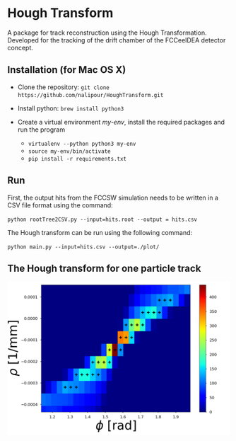 # Hough Transform

A package for track reconstruction using the Hough Transformation.
Developed for the tracking of the drift chamber of the FCCeeIDEA detector concept.

## Installation (for Mac OS X)

* Clone the repository: `git clone https://github.com/nalipour/HoughTransform.git`
* Install python: `brew install python3`
* Create a virtual environment *my-env*, install the required packages and run the program

  * `virtualenv --python python3 my-env`
  * `source my-env/bin/activate`
  * `pip install -r requirements.txt `

## Run

First, the output hits from the FCCSW simulation needs to be written in a CSV file format using the command:

 `python rootTree2CSV.py --input=hits.root --output = hits.csv`


The Hough transform can be run using the following command:

`python main.py --input=hits.csv --output=./plot/`


## The Hough transform for one particle track
![your_image_name](images/zoom_HT_withMax.png)
